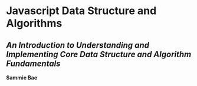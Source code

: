 <h1>Javascript Data Structure and Algorithms</h1>
<h2>
  <i>
    An Introduction to Understanding and
    Implementing Core Data Structure and
    Algorithm Fundamentals
  </i>
</h2>

<strong>Sammie Bae</strong>